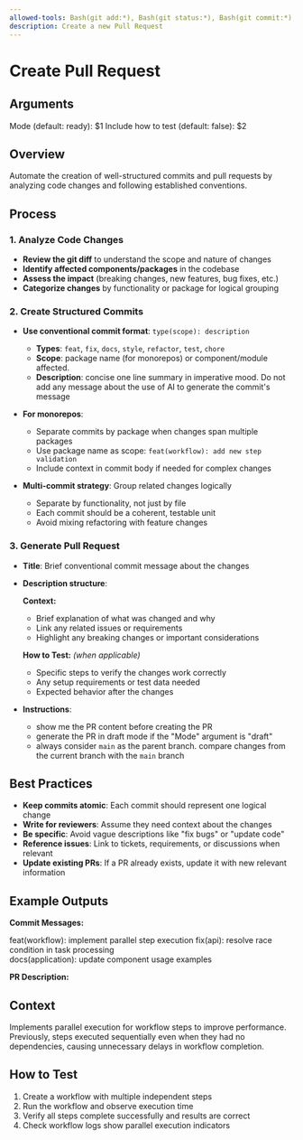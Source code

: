 ```yaml
---
allowed-tools: Bash(git add:*), Bash(git status:*), Bash(git commit:*), Bash(gh:*)
description: Create a new Pull Request
---
```

# Create Pull Request

## Arguments
Mode (default: ready): $1
Include how to test (default: false): $2

## Overview
Automate the creation of well-structured commits and pull requests by analyzing code changes and following established conventions.

## Process

### 1. Analyze Code Changes
- **Review the git diff** to understand the scope and nature of changes
- **Identify affected components/packages** in the codebase
- **Assess the impact** (breaking changes, new features, bug fixes, etc.)
- **Categorize changes** by functionality or package for logical grouping

### 2. Create Structured Commits
- **Use conventional commit format**: `type(scope): description`
  - **Types**: `feat`, `fix`, `docs`, `style`, `refactor`, `test`, `chore`
  - **Scope**: package name (for monorepos) or component/module affected.
  - **Description**: concise one line summary in imperative mood. Do not add any message about the use of AI to generate the commit's message

- **For monorepos**: 
  - Separate commits by package when changes span multiple packages
  - Use package name as scope: `feat(workflow): add new step validation`
  - Include context in commit body if needed for complex changes

- **Multi-commit strategy**: Group related changes logically
  - Separate by functionality, not just by file
  - Each commit should be a coherent, testable unit
  - Avoid mixing refactoring with feature changes

### 3. Generate Pull Request
- **Title**: Brief conventional commit message about the changes
- **Description structure**:
  
  **Context:**
  - Brief explanation of what was changed and why
  - Link any related issues or requirements
  - Highlight any breaking changes or important considerations
  
  **How to Test:** *(when applicable)*
  - Specific steps to verify the changes work correctly
  - Any setup requirements or test data needed
  - Expected behavior after the changes

- **Instructions**: 
  - show me the PR content before creating the PR
  - generate the PR in draft mode if the "Mode" argument is "draft"
  - always consider `main` as the parent branch. compare changes from the current branch with the `main` branch

## Best Practices
- **Keep commits atomic**: Each commit should represent one logical change
- **Write for reviewers**: Assume they need context about the changes
- **Be specific**: Avoid vague descriptions like "fix bugs" or "update code"
- **Reference issues**: Link to tickets, requirements, or discussions when relevant
- **Update existing PRs**: If a PR already exists, update it with new relevant information

## Example Outputs

**Commit Messages:**

feat(workflow): implement parallel step execution
fix(api): resolve race condition in task processing  
docs(application): update component usage examples

**PR Description:**

## Context
Implements parallel execution for workflow steps to improve performance. Previously, steps executed sequentially even when they had no dependencies, causing unnecessary delays in workflow completion.

## How to Test
1. Create a workflow with multiple independent steps
2. Run the workflow and observe execution time
3. Verify all steps complete successfully and results are correct
4. Check workflow logs show parallel execution indicators

